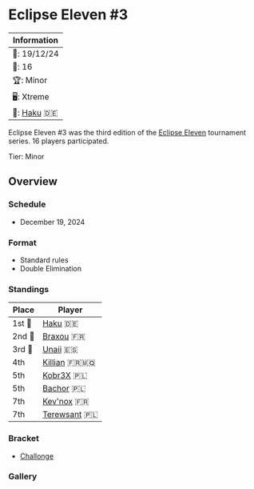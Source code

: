# Eclipse Eleven #3

|Information|
|-|
|:calendar:: 19/12/24|
|:busts_in_silhouette:: 16|
|:trophy:: Minor|
|:desktop_computer:: Xtreme|
|:1st_place_medal:: [Haku](../../players/german/haku.md) :de:|

Eclipse Eleven #3 was the third edition of the [Eclipse Eleven](eclipsemain.md) tournament series.
16 players participated.

Tier: Minor

## Overview

### Schedule
- December 19, 2024

### Format
- Standard rules
- Double Elimination

### Standings

|Place|Player|
|-|-|
|1st :1st_place_medal:|[Haku](../../players/german/haku.md) :de:|
|2nd :2nd_place_medal:|[Braxou](../../players/french/braxou.md) :fr:|
|3rd :3rd_place_medal:|[Unaii](../../players/spanish/unaii.md) :es:|
|4th|[Killian](../../players/french/killian11.md) :fr::martinique:|
|5th|[Kobr3X](../../players/polish/kobr3x.md) :poland:|
|5th|[Bachor](../../players/polish/bachor.md) :poland:|
|7th|[Kev'nox](../../players/french/kevnox.md) :fr:|
|7th|[Terewsant](../../players/polish/terewsant.md) :poland:|

### Bracket
- [Challonge](https://challonge.com/bqa9ai6l)

### Gallery